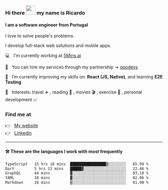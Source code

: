 ### Hi there <img src="https://raw.githubusercontent.com/iampavangandhi/iampavangandhi/master/gifs/Hi.gif" width="30"> my name is Ricardo
#### I am a software engineer from Portugal
I love to solve people's problems.

I develop full-stack web solutions and mobile apps.

💻  &nbsp; I'm currently working at <a href="https://5mins.ai/">5Mins.ai</a>

💼  &nbsp; You can hire my services through my partnership -> <a href="https://github.com/opodevs">opodevs</a>

🌱 &nbsp; I’m currently improving my skills on: **React (JS, Native)**, and learning **E2E Testing**

💙 &nbsp; Interests: travel ✈️ , reading 📖 , movies 🎬 , exercise 🏃 , personal development 📈

### Find me at

<p align="left">
  👉  &nbsp;
  <a href="https://ricardopbarbosa.com" target="_blank">
    My website
  </a>
  <br/>
  👉 &nbsp;
  <a href="https://www.linkedin.com/in/ricardopbarbosa" target="_blank">
    Linkedin
  </a>
</p>

<hr />

#### 🛠 These are the languages I work with most frequently
<!--START_SECTION:waka-->

```txt
TypeScript   15 hrs 18 mins  ████████████████▒░░░░░░░░   65.99 %
Dart         5 hrs 12 mins   █████▓░░░░░░░░░░░░░░░░░░░   22.46 %
GraphQL      44 mins         ▓░░░░░░░░░░░░░░░░░░░░░░░░   03.18 %
YAML         28 mins         ▓░░░░░░░░░░░░░░░░░░░░░░░░   02.06 %
Markdown     26 mins         ▒░░░░░░░░░░░░░░░░░░░░░░░░   01.90 %
```

<!--END_SECTION:waka-->
